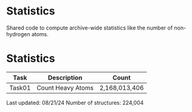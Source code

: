 # Statistics
Shared code to compute archive-wide statistics like the number of non-hydrogen atoms.

# Statistics
| Task | Description | Count |
| --- | --- | --- |
| Task01 | Count Heavy Atoms | 2,168,013,406 |

Last updated: 08/21/24
Number of structures: 224,004